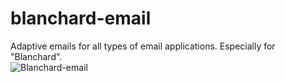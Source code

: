 ﻿# blanchard-email
Adaptive emails for all types of email applications. Especially for "Blanchard". <br/>
![Blanchard-email](https://github.com/user-attachments/assets/7eaa7dc2-d080-4abb-b0b2-5d6fa243f15f)
